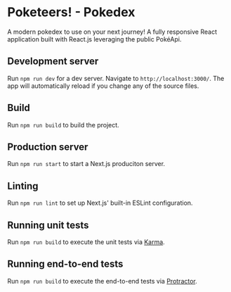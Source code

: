 # Poketeers! - Pokedex

A modern pokedex to use on your next journey! A fully responsive React application built with React.js leveraging the public PokéApi.

## Development server

Run `npm run dev` for a dev server. Navigate to `http://localhost:3000/`. The app will automatically reload if you change any of the source files.

## Build

Run `npm run build` to build the project.

## Production server

Run `npm run start` to start a Next.js produciton server.

## Linting

Run `npm run lint` to set up Next.js' built-in ESLint configuration.

## Running unit tests

Run `npm run build` to execute the unit tests via [Karma](https://karma-runner.github.io).

## Running end-to-end tests

Run `npm run build` to execute the end-to-end tests via [Protractor](http://www.protractortest.org/).